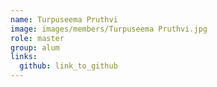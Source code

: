 ```yaml
---
name: Turpuseema Pruthvi 
image: images/members/Turpuseema Pruthvi.jpg 
role: master
group: alum
links:
  github: link_to_github 
---
```

